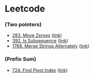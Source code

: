 # Leetcode

### (Two pointers)
- [283. Move Zeroes](src/leetcode/problem_283.py) ([link](https://leetcode.com/problems/move-zeroes/))
- [392. Is Subsequence](src/leetcode/problem_392.py) ([link](https://leetcode.com/problems/is-subsequence/))
- [1768. Merge Strings Alternately](src/leetcode/problem_1768.py) ([link](https://leetcode.com/problems/merge-strings-alternately/))

### (Prefix Sum)
- [724. Find Pivot Index](src/leetcode/problem_724.py) ([link](https://leetcode.com/problems/find-pivot-index/))